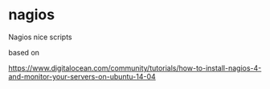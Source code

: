 # nagios
Nagios nice scripts

based on

https://www.digitalocean.com/community/tutorials/how-to-install-nagios-4-and-monitor-your-servers-on-ubuntu-14-04
